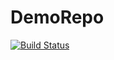 # DemoRepo
[![Build Status](https://dev.azure.com/devrani/Learnings/_apis/build/status/aaa?branchName=master)](https://dev.azure.com/devrani/Learnings/_build/latest?definitionId=16&branchName=master)
